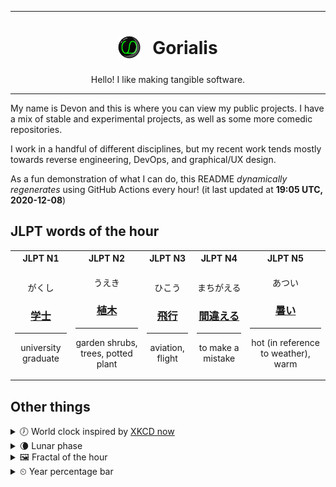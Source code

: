 ***

<h1 align="center">
<sub>
    <img src="readme/resources/avatar.png" height="36">
</sub>
&nbsp;
Gorialis
</h1>
<p align="center">
Hello! I like making tangible software.
</p>

***

My name is Devon and this is where you can view my public projects. I have a mix of stable and experimental projects, as well as some more comedic repositories.

I work in a handful of different disciplines, but my recent work tends mostly towards reverse engineering, DevOps, and graphical/UX design.

As a fun demonstration of what I can do, this README *dynamically regenerates* using GitHub Actions every hour! (it last updated at **19:05 UTC, 2020-12-08**)

<h2>JLPT words of the hour</h2>
<table>
    <tr>
        <th>JLPT N1</th>
        <th>JLPT N2</th>
        <th>JLPT N3</th>
        <th>JLPT N4</th>
        <th>JLPT N5</th>
    </tr>
    <tr>
        <td>
            <p align="center">がくし</p>
            <h3 align="center"><b><a href="https://jisho.org/search/%E5%AD%A6%E5%A3%AB">学士</a></b></h3>
            <hr>
            <p align="center">university graduate</p>
        </td>
        <td>
            <p align="center">うえき</p>
            <h3 align="center"><b><a href="https://jisho.org/search/%E6%A4%8D%E6%9C%A8">植木</a></b></h3>
            <hr>
            <p align="center">garden shrubs,<wbr> trees,<wbr> potted plant</p>
        </td>
        <td>
            <p align="center">ひこう</p>
            <h3 align="center"><b><a href="https://jisho.org/search/%E9%A3%9B%E8%A1%8C">飛行</a></b></h3>
            <hr>
            <p align="center">aviation,<wbr> flight</p>
        </td>
        <td>
            <p align="center">まちがえる</p>
            <h3 align="center"><b><a href="https://jisho.org/search/%E9%96%93%E9%81%95%E3%81%88%E3%82%8B">間違える</a></b></h3>
            <hr>
            <p align="center">to make a mistake</p>
        </td>
        <td>
            <p align="center">あつい</p>
            <h3 align="center"><b><a href="https://jisho.org/search/%E6%9A%91%E3%81%84">暑い</a></b></h3>
            <hr>
            <p align="center">hot (in reference to weather),<wbr> warm</p>
        </td>
    </tr>
</table>

<h2>Other things</h2>
<details>
<summary>🕖  World clock inspired by <a href="https://xkcd.com/now">XKCD now</a></summary>

> <img src="generated/now.png" width="512">

</details>
<details>
<summary>🌘 Lunar phase</summary>

The moon is approximately 82.12% through its phase (Waning Crescent).

</details>
<details>
<summary>&#x1f5bc; Fractal of the hour</summary>

> <img src="generated/fractal.png" width="512">

</details>
<details>
<summary>&#x23f2; Year percentage bar</summary>
<pre><code>2020 [██████████████████▁▁] 93.66%</code></pre>
</details>
